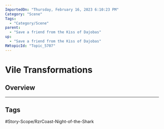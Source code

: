 ```yaml
---
ImportedOn: "Thursday, February 16, 2023 6:10:23 PM"
Category: "Scene"
Tags:
  - "Category/Scene"
parent:
  - "Save a friend from the Kiss of Dajobas"
up:
  - "Save a friend from the Kiss of Dajobas"
RWtopicId: "Topic_5707"
---
```

# Vile Transformations
## Overview

---
## Tags
#Story-Scope/RzrCoast-Night-of-the-Shark

